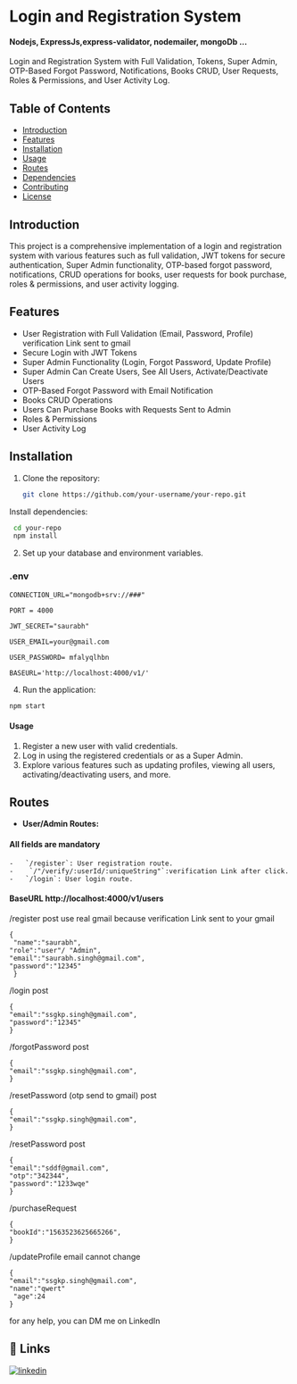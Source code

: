 # Login and Registration System
#### Nodejs, ExpressJs,express-validator, nodemailer, mongoDb ...
Login and Registration System with Full Validation, Tokens, Super Admin, OTP-Based Forgot Password, Notifications, Books CRUD, User Requests, Roles & Permissions, and User Activity Log.

## Table of Contents

- [Introduction](#introduction)
- [Features](#features)
- [Installation](#installation)
- [Usage](#usage)
- [Routes](#routes)
- [Dependencies](#dependencies)
- [Contributing](#contributing)
- [License](#license)

## Introduction

This project is a comprehensive implementation of a login and registration system with various features such as full validation, JWT tokens for secure authentication, Super Admin functionality, OTP-based forgot password, notifications, CRUD operations for books, user requests for book purchase, roles & permissions, and user activity logging.

## Features

- User Registration with Full Validation (Email, Password, Profile) verification Link sent to gmail
- Secure Login with JWT Tokens
- Super Admin Functionality (Login, Forgot Password, Update Profile)
- Super Admin Can Create Users, See All Users, Activate/Deactivate Users
- OTP-Based Forgot Password with Email Notification
- Books CRUD Operations
- Users Can Purchase Books with Requests Sent to Admin
- Roles & Permissions
- User Activity Log

## Installation

1. Clone the repository:

   ```bash
   git clone https://github.com/your-username/your-repo.git
Install dependencies:
```bash
 cd your-repo 
 npm install
```

2. Set up your database and environment variables.   
 ### .env
```
CONNECTION_URL="mongodb+srv://###"

PORT = 4000

JWT_SECRET="saurabh"

USER_EMAIL=your@gmail.com

USER_PASSWORD= mfalyqlhbn

BASEURL='http://localhost:4000/v1/'
```
4.  Run the application:

```bash
npm start
```

#### Usage
1.  Register a new user with valid credentials.
2.  Log in using the registered credentials or as a Super Admin.
3.  Explore various features such as updating profiles, viewing all users, activating/deactivating users, and more.
## Routes

-   **User/Admin Routes:**
   #### All fields are mandatory
    -   `/register`: User registration route.
    -    `/"/verify/:userId/:uniqueString"`:verification Link after click.
    -   `/login`: User login route.
  #### BaseURL  http://localhost:4000/v1/users
 /register 
 post
 use real gmail because verification Link sent to your gmail
``` 
{
 "name":"saurabh",
"role":"user"/ "Admin",
"email":"saurabh.singh@gmail.com",
"password":"12345"
 }
```
/login
post
```
{
"email":"ssgkp.singh@gmail.com",
"password":"12345"
}
```
/forgotPassword
post
```
{
"email":"ssgkp.singh@gmail.com",
}
```
/resetPassword   (otp send to gmail)
post
```
{
"email":"ssgkp.singh@gmail.com",
}
```
/resetPassword
post
```
{
"email":"sddf@gmail.com", 
"otp":"342344",
"password":"1233wqe"
}
```
/purchaseRequest
```
{
"bookId":"1563523625665266",
}
```
/updateProfile
email cannot change
```
{
"email":"ssgkp.singh@gmail.com",
"name":"qwert"
 "age":24
}
```


for any help, you can DM me on LinkedIn
## 🔗 Links

[![linkedin](https://img.shields.io/badge/linkedin-0A66C2?style=for-the-badge&logo=linkedin&logoColor=white)](https://www.linkedin.com/in/saurabh-singh-841590192)